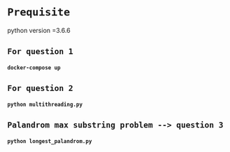 # `Prequisite`
python version =3.6.6

## `For question 1`
#### `docker-compose up`

## `For question 2`
#### `python multithreading.py`

## `Palandrom max substring problem --> question 3`
#### `python longest_palandrom.py`
